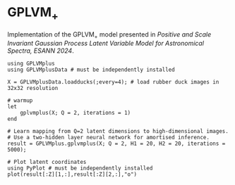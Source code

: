 # $\mbox{GPLVM}_+$

Implementation of the $\mbox{GPLVM}_+$ model presented in *Positive and Scale Invariant Gaussian Process Latent Variable Model for Astronomical Spectra, ESANN 2024*.

```
using GPLVMplus
using GPLVMplusData # must be independently installed

X = GPLVMplusData.loadducks(;every=4); # load rubber duck images in 32x32 resolution

# warmup
let
    gplvmplus(X; Q = 2, iterations = 1)
end

# Learn mapping from Q=2 latent dimensions to high-dimensional images.
# Use a two-hidden layer neural network for amortised inference. 
result = GPLVMplus.gplvmplus(X; Q = 2, H1 = 20, H2 = 20, iterations = 5000);

# Plot latent coordinates
using PyPlot # must be independently installed
plot(result[:Z][1,:],result[:Z][2,:],"o")
```